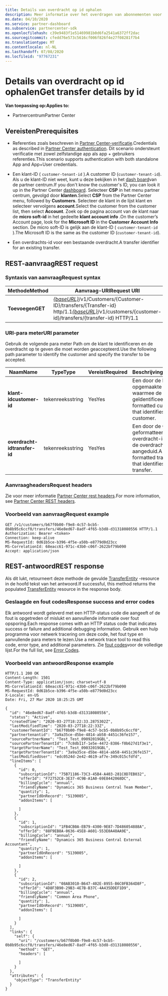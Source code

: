```yaml
---
title: Details van overdracht op id ophalen
description: Meer informatie over het overdragen van abonnementen voor een klant.
ms.date: 04/10/2020
ms.service: partner-dashboard
ms.subservice: partnercenter-sdk
ms.openlocfilehash: c39e9483f1e51469981b0d6fa2541a6372ff2dac
ms.sourcegitcommit: cfedd76e573c5616cf006f826f4e27f08281f7b4
ms.translationtype: MT
ms.contentlocale: nl-NL
ms.lasthandoff: 07/08/2020
ms.locfileid: "97767231"
---
```

# <a name="get-transfer-details-by-id"></a><span data-ttu-id="f7467-103">Details van overdracht op id ophalen</span><span class="sxs-lookup"><span data-stu-id="f7467-103">Get transfer details by id</span></span>

<span data-ttu-id="f7467-104">**Van toepassing op:**</span><span class="sxs-lookup"><span data-stu-id="f7467-104">**Applies to:**</span></span>

- <span data-ttu-id="f7467-105">Partnercentrum</span><span class="sxs-lookup"><span data-stu-id="f7467-105">Partner Center</span></span>

## <a name="prerequisites"></a><span data-ttu-id="f7467-106">Vereisten</span><span class="sxs-lookup"><span data-stu-id="f7467-106">Prerequisites</span></span>

- <span data-ttu-id="f7467-107">Referenties zoals beschreven in [Partner Center-verificatie](partner-center-authentication.md).</span><span class="sxs-lookup"><span data-stu-id="f7467-107">Credentials as described in [Partner Center authentication](partner-center-authentication.md).</span></span> <span data-ttu-id="f7467-108">Dit scenario ondersteunt verificatie met zowel zelfstandige app als app + gebruikers referenties.</span><span class="sxs-lookup"><span data-stu-id="f7467-108">This scenario supports authentication with both standalone App and App+User credentials.</span></span>

- <span data-ttu-id="f7467-109">Een klant-ID ( `customer-tenant-id` ).</span><span class="sxs-lookup"><span data-stu-id="f7467-109">A customer ID (`customer-tenant-id`).</span></span> <span data-ttu-id="f7467-110">Als u de klant-ID niet weet, kunt u deze bekijken in het [dash board](https://partner.microsoft.com/dashboard)van de partner centrum.</span><span class="sxs-lookup"><span data-stu-id="f7467-110">If you don't know the customer's ID, you can look it up in the Partner Center [dashboard](https://partner.microsoft.com/dashboard).</span></span> <span data-ttu-id="f7467-111">Selecteer **CSP** in het menu partner centrum, gevolgd door **klanten**.</span><span class="sxs-lookup"><span data-stu-id="f7467-111">Select **CSP** from the Partner Center menu, followed by **Customers**.</span></span> <span data-ttu-id="f7467-112">Selecteer de klant in de lijst klant en selecteer vervolgens **account**.</span><span class="sxs-lookup"><span data-stu-id="f7467-112">Select the customer from the customer list, then select **Account**.</span></span> <span data-ttu-id="f7467-113">Zoek op de pagina account van de klant naar de **micro soft-id** in het gedeelte **klant account info** .</span><span class="sxs-lookup"><span data-stu-id="f7467-113">On the customer’s Account page, look for the **Microsoft ID** in the **Customer Account Info** section.</span></span> <span data-ttu-id="f7467-114">De micro soft-ID is gelijk aan de klant-ID ( `customer-tenant-id` ).</span><span class="sxs-lookup"><span data-stu-id="f7467-114">The Microsoft ID is the same as the customer ID  (`customer-tenant-id`).</span></span>

- <span data-ttu-id="f7467-115">Een overdrachts-id voor een bestaande overdracht.</span><span class="sxs-lookup"><span data-stu-id="f7467-115">A transfer identifier for an existing transfer.</span></span>

## <a name="rest-request"></a><span data-ttu-id="f7467-116">REST-aanvraag</span><span class="sxs-lookup"><span data-stu-id="f7467-116">REST request</span></span>

### <a name="request-syntax"></a><span data-ttu-id="f7467-117">Syntaxis van aanvraag</span><span class="sxs-lookup"><span data-stu-id="f7467-117">Request syntax</span></span>

| <span data-ttu-id="f7467-118">Methode</span><span class="sxs-lookup"><span data-stu-id="f7467-118">Method</span></span>   | <span data-ttu-id="f7467-119">Aanvraag-URI</span><span class="sxs-lookup"><span data-stu-id="f7467-119">Request URI</span></span>                                                                                                 |
|----------|-------------------------------------------------------------------------------------------------------------|
| <span data-ttu-id="f7467-120">**Toevoegen**</span><span class="sxs-lookup"><span data-stu-id="f7467-120">**GET**</span></span> | <span data-ttu-id="f7467-121">[*{baseURL}*](partner-center-rest-urls.md)/v1/Customers/{Customer-ID}/transfers/{Transfer-id} http/1.1</span><span class="sxs-lookup"><span data-stu-id="f7467-121">[*{baseURL}*](partner-center-rest-urls.md)/v1/customers/{customer-id}/transfers/{transfer-id} HTTP/1.1</span></span>                    |

### <a name="uri-parameter"></a><span data-ttu-id="f7467-122">URI-para meter</span><span class="sxs-lookup"><span data-stu-id="f7467-122">URI parameter</span></span>

<span data-ttu-id="f7467-123">Gebruik de volgende para meter Path om de klant te identificeren en de overdracht op te geven die moet worden geaccepteerd.</span><span class="sxs-lookup"><span data-stu-id="f7467-123">Use the following path parameter to identify the customer and specify the transfer to be accepted.</span></span>

| <span data-ttu-id="f7467-124">Naam</span><span class="sxs-lookup"><span data-stu-id="f7467-124">Name</span></span>            | <span data-ttu-id="f7467-125">Type</span><span class="sxs-lookup"><span data-stu-id="f7467-125">Type</span></span>     | <span data-ttu-id="f7467-126">Vereist</span><span class="sxs-lookup"><span data-stu-id="f7467-126">Required</span></span> | <span data-ttu-id="f7467-127">Beschrijving</span><span class="sxs-lookup"><span data-stu-id="f7467-127">Description</span></span>                                                            |
|-----------------|----------|----------|------------------------------------------------------------------------|
| <span data-ttu-id="f7467-128">**klant-id**</span><span class="sxs-lookup"><span data-stu-id="f7467-128">**customer-id**</span></span> | <span data-ttu-id="f7467-129">tekenreeks</span><span class="sxs-lookup"><span data-stu-id="f7467-129">string</span></span>   | <span data-ttu-id="f7467-130">Yes</span><span class="sxs-lookup"><span data-stu-id="f7467-130">Yes</span></span>      | <span data-ttu-id="f7467-131">Een door de klant-id opgemaakte GUID waarmee de klant wordt geïdentificeerd.</span><span class="sxs-lookup"><span data-stu-id="f7467-131">A GUID formatted customer-id that identifies the customer.</span></span>             |
| <span data-ttu-id="f7467-132">**overdracht-id**</span><span class="sxs-lookup"><span data-stu-id="f7467-132">**transfer-id**</span></span> | <span data-ttu-id="f7467-133">tekenreeks</span><span class="sxs-lookup"><span data-stu-id="f7467-133">string</span></span>   | <span data-ttu-id="f7467-134">Yes</span><span class="sxs-lookup"><span data-stu-id="f7467-134">Yes</span></span>      | <span data-ttu-id="f7467-135">Een door de GUID geformatteerde overdracht-id waarmee de overdracht wordt aangeduid.</span><span class="sxs-lookup"><span data-stu-id="f7467-135">A GUID formatted transfer-id that identifies the transfer.</span></span>             |

### <a name="request-headers"></a><span data-ttu-id="f7467-136">Aanvraagheaders</span><span class="sxs-lookup"><span data-stu-id="f7467-136">Request headers</span></span>

<span data-ttu-id="f7467-137">Zie voor meer informatie [Partner Center rest headers](headers.md).</span><span class="sxs-lookup"><span data-stu-id="f7467-137">For more information, see [Partner Center REST headers](headers.md).</span></span>

### <a name="request-example"></a><span data-ttu-id="f7467-138">Voorbeeld van aanvraag</span><span class="sxs-lookup"><span data-stu-id="f7467-138">Request example</span></span>

```http
GET /v1/customers/b67f0b00-f9e8-4c57-bcb5-0b8b95c6ccf0/transfers/46e8ed67-8adf-4f65-b3d8-d31318080556 HTTP/1.1
Authorization: Bearer <token>
Connection: keep-alive
MS-RequestId: 0d61b5ce-b396-4f5e-a50b-e8779d0d23cc
MS-CorrelationId: 68eacc61-971c-43b0-c06f-2622bf79b090
Accept: application/json
```

## <a name="rest-response"></a><span data-ttu-id="f7467-139">REST-antwoord</span><span class="sxs-lookup"><span data-stu-id="f7467-139">REST response</span></span>

<span data-ttu-id="f7467-140">Als dit lukt, retourneert deze methode de gevulde [TransferEntity](transfer-entity-resources.md) -resource in de hoofd tekst van het antwoord.</span><span class="sxs-lookup"><span data-stu-id="f7467-140">If successful, this method returns the populated [TransferEntity](transfer-entity-resources.md) resource in the response body.</span></span>

### <a name="response-success-and-error-codes"></a><span data-ttu-id="f7467-141">Geslaagde en fout codes</span><span class="sxs-lookup"><span data-stu-id="f7467-141">Response success and error codes</span></span>

<span data-ttu-id="f7467-142">Elk antwoord wordt geleverd met een HTTP-status code die aangeeft of de fout is opgetreden of mislukt en aanvullende informatie over fout opsporing.</span><span class="sxs-lookup"><span data-stu-id="f7467-142">Each response comes with an HTTP status code that indicates success or failure and additional debugging information.</span></span> <span data-ttu-id="f7467-143">Gebruik een hulp programma voor netwerk tracering om deze code, het fout type en aanvullende para meters te lezen.</span><span class="sxs-lookup"><span data-stu-id="f7467-143">Use a network trace tool to read this code, error type, and additional parameters.</span></span> <span data-ttu-id="f7467-144">Zie [fout codes](error-codes.md)voor de volledige lijst.</span><span class="sxs-lookup"><span data-stu-id="f7467-144">For the full list, see [Error Codes](error-codes.md).</span></span>

### <a name="response-example"></a><span data-ttu-id="f7467-145">Voorbeeld van antwoord</span><span class="sxs-lookup"><span data-stu-id="f7467-145">Response example</span></span>

```http
HTTP/1.1 200 OK
Content-Length: 1501
Content-Type: application/json; charset=utf-8
MS-CorrelationId: 68eacc61-971c-43b0-c06f-2622bf79b090
MS-RequestId: 0d61b5ce-b396-4f5e-a50b-e8779d0d23cc
X-Locale: en-US
Date: Fri, 27 Mar 2020 18:25:25 GMT

{
  "id": "46e8ed67-8adf-4f65-b3d8-d31318080556",
  "status": "Active",
  "createdTime": "2020-03-27T18:22:33.2875302Z",
  "lastModifiedTime": "2020-03-27T18:22:33Z",
  "customerTenantId": "b67f0b00-f9e8-4c57-bcb5-0b8b95c6ccf0",
  "partnertenantid": "3a9a35ce-d5be-4814-ab58-4451c36fe157",
  "sourcePartnerName": "Test_Test_09092019GBL",
  "sourcePartnerTenantId": "7c8db11f-1e5e-4472-8386-f0b627d1f3e1",
  "targetPartnerName": "Test_Test_09032019GBL",
  "targetPartnerTenantId": "3a9a35ce-d5be-4814-ab58-4451c36fe157",
  "lastModifiedUser": "edc0524d-2e42-4619-af7e-349c015cfdfd",
  "lineItems": [
    {
      "id": 0,
      "subscriptionId": "75B71186-73C3-45B4-A403-281C0D7EB032",
      "offerId": "F72752C8-3E37-4C9B-A1A0-69E8442068DC",
      "billingCycle": "annual",
      "friendlyName": "Dynamics 365 Business Central Team Member",
      "quantity": 1,
      "partnerIdOnRecord": "5139005",
      "addonItems": [

      ]
    },
    {
      "id": 1,
      "subscriptionId": "1FB4CB0A-EB79-4300-9E87-7D486054888A",
      "offerId": "88F9EB8A-0636-45E8-A601-553E0A48AA9E",
      "billingCycle": "annual",
      "friendlyName": "Dynamics 365 Business Central External Accountant",
      "quantity": 1,
      "partnerIdOnRecord": "5139005",
      "addonItems": [

      ]
    },
    {
      "id": 2,
      "subscriptionId": "08AB3010-B647-402E-8955-B6C0FB364D8F",
      "offerId": "4D8F3B90-29B3-4E7B-B37C-4A435DDEF1D9",
      "billingCycle": "annual",
      "friendlyName": "Common Area Phone",
      "quantity": 1,
      "partnerIdOnRecord": "5139005",
      "addonItems": [

      ]
    }
  ],
  "links": {
    "self": {
      "uri": "/customers/b67f0b00-f9e8-4c57-bcb5-0b8b95c6ccf0/transfers/46e8ed67-8adf-4f65-b3d8-d31318080556",
      "method": "GET",
      "headers": [

      ]
    }
  },
  "attributes": {
    "objectType": "TransferEntity"
  }
}

```
